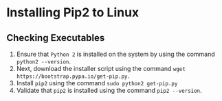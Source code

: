 # Installing Pip2 to Linux 

## Checking Executables
1. Ensure that `Python 2` is installed on the system by using the command `python2 --version`.
2. Next, download the installer script using the command `wget https://bootstrap.pypa.io/get-pip.py`. 
3. Install `pip2` using the command `sudo python2 get-pip.py`
4. Validate that `pip2` is installed using the command `pip2 --version`.